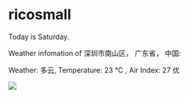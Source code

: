 # ricosmall

Today is Saturday.

Weather infomation of 深圳市南山区， 广东省， 中国: 

Weather: 多云, Temperature: 23 ℃ , Air Index: 27 优

<img src="https://github-readme-stats.vercel.app/api?username=ricosmall&show_icons=true" />
